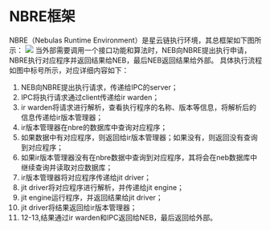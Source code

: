# NBRE框架
NBRE（Nebulas Runtime Environment）是星云链执行环境，其总框架如下图所示：
![](https://github.com/nebulasio/nebdocs/blob/zh-CN/docs/resources/NBRE-Overview.png)
当外部需要调用一个接口功能和算法时，NEB向NBRE提出执行申请，NBRE执行对应程序并返回结果给NEB，最后NEB返回结果给外部。
具体执行流程如图中标号所示，对应详细内容如下：
1. NEB向NBRE提出执行请求，传递给IPC的server；
2. IPC将执行请求通过client传递给ir warden；
3. ir warden将请求进行解析，查看执行程序的名称、版本等信息，将解析后的信息传递给ir版本管理器；
4. ir版本管理器在nbre的数据库中查询对应程序；
5. 如果数据中有对应程序，则返回给ir版本管理器；如果没有，则返回没有查询到对应程序；
6. 如果ir版本管理器没有在nbre数据中查询到对应程序，其将会在neb数据库中继续查询并读取对应数据库；
7. ir版本管理器将对应程序传递给jit driver；
8. jit driver将对应程序进行解析，并传递给jit engine；
9. jit engine运行程序，并返回结果给jit driver；
10. jit driver将结果返回给ir版本管理器；
11. 12-13,结果通过ir warden和IPC返回给NEB，最后返回给外部。
